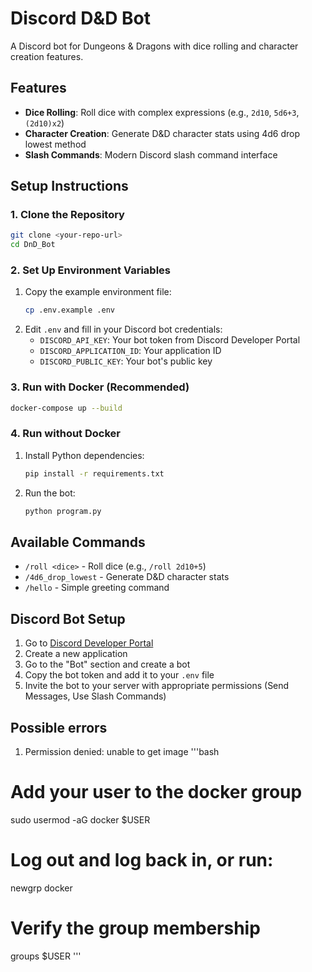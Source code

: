 # Discord D&D Bot

A Discord bot for Dungeons & Dragons with dice rolling and character creation features.

## Features

- **Dice Rolling**: Roll dice with complex expressions (e.g., `2d10`, `5d6+3`, `(2d10)x2`)
- **Character Creation**: Generate D&D character stats using 4d6 drop lowest method
- **Slash Commands**: Modern Discord slash command interface

## Setup Instructions

### 1. Clone the Repository
```bash
git clone <your-repo-url>
cd DnD_Bot
```

### 2. Set Up Environment Variables
1. Copy the example environment file:
   ```bash
   cp .env.example .env
   ```
2. Edit `.env` and fill in your Discord bot credentials:
   - `DISCORD_API_KEY`: Your bot token from Discord Developer Portal
   - `DISCORD_APPLICATION_ID`: Your application ID
   - `DISCORD_PUBLIC_KEY`: Your bot's public key

### 3. Run with Docker (Recommended)
```bash
docker-compose up --build
```

### 4. Run without Docker
1. Install Python dependencies:
   ```bash
   pip install -r requirements.txt
   ```
2. Run the bot:
   ```bash
   python program.py
   ```

## Available Commands

- `/roll <dice>` - Roll dice (e.g., `/roll 2d10+5`)
- `/4d6_drop_lowest` - Generate D&D character stats
- `/hello` - Simple greeting command

## Discord Bot Setup

1. Go to [Discord Developer Portal](https://discord.com/developers/applications)
2. Create a new application
3. Go to the "Bot" section and create a bot
4. Copy the bot token and add it to your `.env` file
5. Invite the bot to your server with appropriate permissions (Send Messages, Use Slash Commands)

## Possible errors
1. Permission denied: unable to get image
'''bash
# Add your user to the docker group
sudo usermod -aG docker $USER

# Log out and log back in, or run:
newgrp docker

# Verify the group membership
groups $USER
'''
